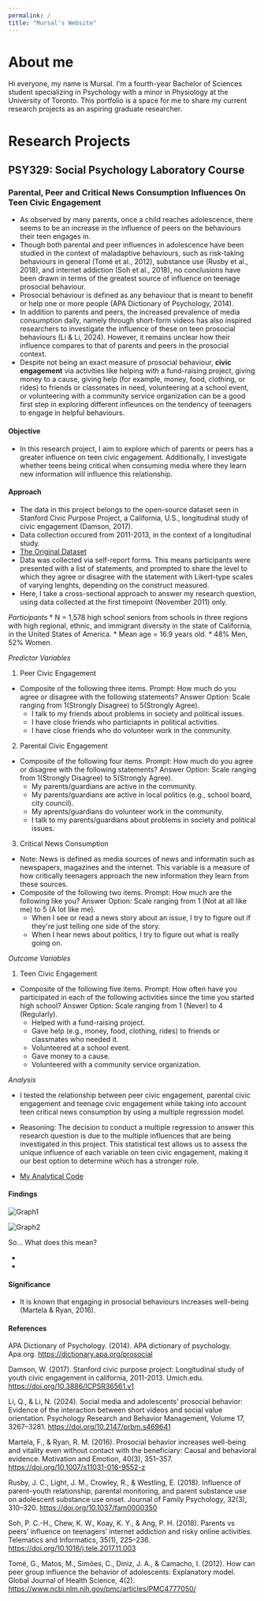```yaml
---
permalink: /
title: "Mursal's Website"
---
```


# About me

Hi everyone, my name is Mursal. I'm a fourth-year Bachelor of Sciences student specializing in Psychology with a minor in Physiology at the University of Toronto. This portfolio is a space for me to share my current research projects as an aspiring graduate researcher.

# Research Projects

## PSY329: Social Psychology Laboratory Course

### Parental, Peer and Critical News Consumption Influences On Teen Civic Engagement

-   As observed by many parents, once a child reaches adolescence, there seems to be an increase in the influence of peers on the behaviours their teen engages in.
-   Though both parental and peer influences in adolescence have been studied in the context of maladaptive behaviours, such as risk-taking behaviours in general (Tomé et al., 2012), substance use (Rusby et al., 2018), and internet addiction (Soh et al., 2018), no conclusions have been drawn in terms of the greatest source of influence on teenage prosocial behaviour.
-   Prosocial behaviour is defined as any behaviour that is meant to benefit or help one or more people (APA Dictionary of Psychology, 2014).
-   In addition to parents and peers, the increased prevalence of media consumption daily, namely through short-form videos has also inspired researchers to investigate the influence of these on teen prosocial behaviours (Li & Li, 2024). However, it remains unclear how their influence compares to that of parents and peers in the prosocial context.
-   Despite not being an exact measure of prosocial behaviour, **civic engagement** via activities like helping with a fund-raising project, giving money to a cause, giving help (for example, money, food, clothing, or rides) to friends or classmates in need, volunteering at a school event, or volunteering with a community service organization can be a good first step in exploring different infleunces on the tendency of teenagers to engage in helpful behaviours.

#### Objective

-   In this research project, I aim to explore which of parents or peers has a greater influence on teen civic engagement. Additionally, I investigate whether teens being critical when consuming media where they learn new information will influence this relationship.

#### Approach

-   The data in this project belongs to the open-source dataset seen in Stanford Civic Purpose Project, a California, U.S., longitudinal study of civic engagement (Damson, 2017).
-   Data collection occured from 2011-2013, in the context of a longitudinal study.
-   [The Original Dataset](https://www.icpsr.umich.edu/web/ICPSR/studies/36561)
-   Data was collected via self-report forms. This means participants were presented with a list of statements, and prompted to share the level to which they agree or disagree with the statement with Likert-type scales of varying lenghts, depending on the construct measured.
-   Here, I take a cross-sectional approach to answer my research question, using data collected at the first timepoint (November
    2011) only.

*Participants* \* N = 1,578 high school seniors from schools in three regions with high regional, ethnic, and immigrant diversity in the state of California, in the United States of America. \* Mean age = 16.9 years old. \* 48% Men, 52% Women.

*Predictor Variables*

1.  Peer Civic Engagement

-   Composite of the following three items. Prompt: How much do you agree or disagree with the following statements? Answer Option: Scale ranging from 1(Strongly Disagree) to 5(Strongly Agree).
    -   I talk to my friends about problems in society and political issues.
    -   I have close friends who particiapnts in political activities.
    -   I have close friends who do volunteer work in the community.

2.  Parental Civic Engagement

-   Composite of the following four items. Prompt: How much do you agree or disagree with the following statements? Answer Option: Scale ranging from 1(Strongly Disagree) to 5(Strongly Agree).
    -   My parents/guardians are active in the community.
    -   My parents/guardians are active in local politics (e.g., school board, city council).
    -   My aprents/guardians do volunteer work in the community.
    -   I talk to my parents/guardians about problems in society and political issues.

3.  Critical News Consumption

-   Note: News is defined as media sources of news and informatin such as newspapers, magazines and the internet. This variable is a measure of how critically teenagers approach the new information they learn from these sources.
-   Composite of the following two items. Prompt: How much are the following like you? Answer Option: Scale ranging from 1 (Not at all like me) to 5 (A lot like me).
    -   When I see or read a news story about an issue, I try to figure out if they're just telling one side of the story.
    -   When I hear news about politics, I try to figure out what is really going on.

*Outcome Variables*

1.  Teen Civic Engagement

-   Composite of the following five items. Prompt: How often have you participated in each of the following activities since the time you started high school? Answer Option: Scale ranging from 1 (Never) to 4 (Regularly).
    -   Helped with a fund-raising project.
    -   Gave help (e.g., money, food, clothing, rides) to friends or classmates who needed it.
    -   Volunteered at a school event.
    -   Gave money to a cause.
    -   Volunteered with a community service organization.

*Analysis*

-   I tested the relationship between peer civic engagement, parental civic engagement and teenage civic engagement while taking into account teen critical news consumption by using a multiple regression model.

-   Reasoning: The decision to conduct a multiple regression to answer this research question is due to the multiple influences that are being investigated in this project. This statistical test allows us to assess the unique influence of each variable on teen civic engagement, making it our best option to determine which has a stronger role.

-   [My Analytical Code](https://github.com/jahedMs/MyProject_PSY329_FINAL/blob/main/Final_MyProject_PSY329.md)

#### Findings

 ![Graph1](/assets/img/FINDING1.png)

 ![Graph2](/asset/img/FINDING2.png)

 
So... What does this mean?


*
*


#### Significance
* It is known that engaging in prosocial behaviours increases well-being (Martela & Ryan, 2016).

#### References

APA Dictionary of Psychology. (2014). APA dictionary of psychology. Apa.org. <https://dictionary.apa.org/prosocial>

Damson, W. (2017). Stanford civic purpose project: Longitudinal study of youth civic engagement in california, 2011-2013. Umich.edu. <https://doi.org/10.3886/ICPSR36561.v1>

Li, Q., & Li, N. (2024). Social media and adolescents’ prosocial behavior: Evidence of the interaction between short videos and social value orientation. Psychology Research and Behavior Management, Volume 17, 3267–3281. <https://doi.org/10.2147/prbm.s469641>

Martela, F., & Ryan, R. M. (2016). Prosocial behavior increases well-being and vitality even without contact with the beneficiary: Causal and behavioral evidence. Motivation and Emotion, 40(3), 351–357. <https://doi.org/10.1007/s11031-016-9552-z>

Rusby, J. C., Light, J. M., Crowley, R., & Westling, E. (2018). Influence of parent–youth relationship, parental monitoring, and parent substance use on adolescent substance use onset. Journal of Family Psychology, 32(3), 310–320. <https://doi.org/10.1037/fam0000350>

Soh, P. C.-H., Chew, K. W., Koay, K. Y., & Ang, P. H. (2018). Parents vs peers’ influence on teenagers’ internet addiction and risky online activities. Telematics and Informatics, 35(1), 225–236. <https://doi.org/10.1016/j.tele.2017.11.003>

Tomé, G., Matos, M., Simões, C., Diniz, J. A., & Camacho, I. (2012). How can peer group influence the behavior of adolescents: Explanatory model. Global Journal of Health Science, 4(2). <https://www.ncbi.nlm.nih.gov/pmc/articles/PMC4777050/>
